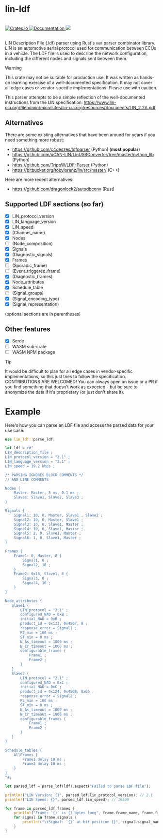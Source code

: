 # lin-ldf

<br>
<a href="https://crates.io/crates/lin-ldf">
    <img src="https://img.shields.io/crates/v/lin-ldf.svg" alt="Crates.io">
</a>
<a href="https://docs.rs/lin-ldf">
    <img src="https://docs.rs/lin-ldf/badge.svg" alt="Documentation">
</a>
<a href="">
    <img src="https://img.shields.io/badge/license-MIT-blue.svg">
</a>
<br><br>

LIN Description File (.ldf) parser using Rust's `nom` parser combinator library. LIN is an automotive serial protocol used for communication between ECUs in a vehicle. The LDF file is used to describe the network configuration, including the different nodes and signals sent between them.

> [!WARNING]
> This crate may not be suitable for production use. It was written as hands-on learning exercise of a well-documented specification. It may not cover all edge cases or vendor-specific implementations. Please use with caution.

This parser attempts to be a simple reflection of the well-documented instructions from the LIN specification: https://www.lin-cia.org/fileadmin/microsites/lin-cia.org/resources/documents/LIN_2.2A.pdf

## Alternatives

There are some existing alternatives that have been around for years if you need something more robust:

- https://github.com/c4deszes/ldfparser (Python) (**most popular**)
- https://github.com/uCAN-LIN/LinUSBConverter/tree/master/python_lib (Python)
- https://github.com/TrippW/LDF-Parser (Python)
- https://bitbucket.org/tobylorenz/lin/src/master/ (C++)

Here are more recent alternatives:

- https://github.com/dragonlock2/autodbconv (Rust)

## Supported LDF sections (so far)

- [x] LIN_protocol_version
- [x] LIN_language_version
- [x] LIN_speed
- [x] (Channel_name)
- [x] Nodes
- [ ] (Node_composition)
- [x] Signals
- [x] (Diagnostic_signals)
- [x] Frames
- [ ] (Sporadic_frame)
- [ ] (Event_triggered_frame)
- [x] (Diagnostic_frames)
- [x] Node_attributes
- [x] Schedule_table
- [ ] (Signal_groups)
- [x] (Signal_encoding_type)
- [x] (Signal_representation)

(optional sections are in parentheses)

## Other features

- [x] Serde
- [ ] WASM sub-crate
- [ ] WASM NPM package

> [!TIP]
> It would be difficult to plan for all edge cases in vendor-specific implementations, so this just tries to follow the specification. CONTRIBUTIONS ARE WELCOMED! You can always open an issue or a PR if you find something that doesn't work as expected - but be sure to anonymize the data if it's proprietary (or just don't share it).

# Example

Here's how you can parse an LDF file and access the parsed data for your use case:

```rust
use lin_ldf::parse_ldf;

let ldf = r#"
LIN_description_file ;
LIN_protocol_version = "2.1" ;
LIN_language_version = "2.1" ;
LIN_speed = 19.2 kbps ;

/* PARSING IGNORES BLOCK COMMENTS */
// AND LINE COMMENTS

Nodes {
    Master: Master, 5 ms, 0.1 ms ;
    Slaves: Slave1, Slave2, Slave3 ;
}

Signals {
    Signal1: 10, 0, Master, Slave1 , Slave2 ;
    Signal2: 10, 0, Master, Slave1 ;
    Signal3: 10, 0, Slave1, Master ;
    Signal4: 10, 0, Slave1, Master ;
    Signal5: 2, 0, Slave1, Master ;
    Signal6: 1, 0, Slave1, Master ;
}

Frames {
    Frame1: 0, Master, 8 {
        Signal1, 0 ;
        Signal2, 10 ;
    }
    Frame2: 0x16, Slave1, 8 {
        Signal3, 0 ;
        Signal4, 10 ;
    }
}

Node_attributes {
   Slave1 {
       LIN_protocol = "2.1" ;
       configured_NAD = 0xB ;
       initial_NAD = 0xB ;
       product_id = 0x123, 0x4567, 8 ;
       response_error = Signal1 ;
       P2_min = 100 ms ;
       ST_min = 0 ms ;
       N_As_timeout = 1000 ms ;
       N_Cr_timeout = 1000 ms ;
       configurable_frames {
           Frame1 ;
           Frame2 ;
       }
   }
   Slave2 {
       LIN_protocol = "2.1" ;
       configured_NAD = 0xC ;
       initial_NAD = 0xC ;
       product_id = 0x124, 0x4568, 0x66 ;
       response_error = Signal2 ;
       P2_min = 100 ms ;
       ST_min = 0 ms ;
       N_As_timeout = 1000 ms ;
       N_Cr_timeout = 1000 ms ;
       configurable_frames {
           Frame1 ;
           Frame2 ;
       }
   }
}

Schedule_tables {
    AllFrames {
        Frame1 delay 10 ms ;
        Frame2 delay 10 ms ;
    }
}
"#;

let parsed_ldf = parse_ldf(ldf).expect("Failed to parse LDF file");

println!("LIN Version: {}", parsed_ldf.lin_protocol_version); // 2.1
println!("LIN Speed: {}", parsed_ldf.lin_speed); // 19200

for frame in parsed_ldf.frames {
    println!("Frame: `{}` is {} bytes long", frame.frame_name, frame.frame_size);
    for signal in frame.signals {
        println!("\tSignal: `{}` at bit position {}", signal.signal_name, signal.start_bit);
    }
}
```
